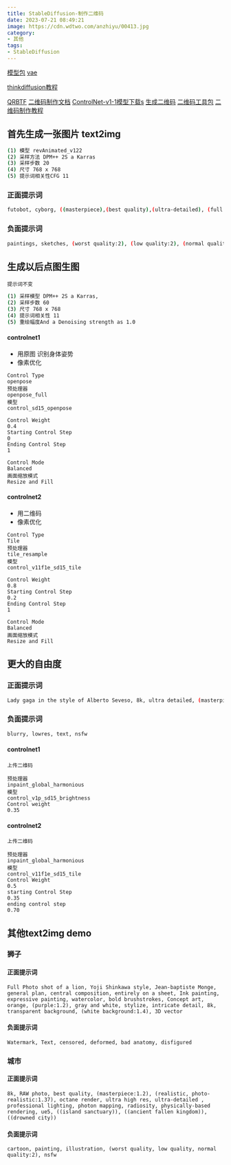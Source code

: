 ```yaml
---
title: StableDiffusion-制作二维码
date: 2023-07-21 08:49:21
image: https://cdn.wdtwo.com/anzhiyu/00413.jpg
category: 
- 其他
tags: 
- StableDiffusion
---
```


[模型包](https://civitai.com/models/7371)
[vae](https://huggingface.co/WarriorMama777/OrangeMixs/blob/main/VAEs/orangemix.vae.pt)

[thinkdiffusion教程](https://learn.thinkdiffusion.com/creating-qr-codes-with-controlnet/)

[QRBTF]([QRBTF](https://qrbtf.com/))
[二维码制作文档](https://antfu.me/posts/ai-qrcode-101)
[ControlNet-v1-1模型下载s](https://huggingface.co/lllyasviel/ControlNet-v1-1/tree/main)
[生成二维码](https://quickqr.art/)
[二维码工具包](https://qrcode.antfu.me/)
[二维码制作教程](https://learn.thinkdiffusion.com/creating-qr-codes-with-controlnet/#step-2-create-art-for-combining-with-the-qr-code)

<!--more-->

## 首先生成一张图片 text2img

```bash
(1) 模型 revAnimated_v122
(2) 采样方法 DPM++ 2S a Karras
(3) 采样步数 20
(4) 尺寸 768 x 768
(5) 提示词相关性CFG 11
```
### 正面提示词
```bash
futobot, cyborg, ((masterpiece),(best quality),(ultra-detailed), (full body:1.2), 1 female, solo, hood up, upper body, mask, 1 girl, female focus, black gloves, cloak, long sleeves
```
### 负面提示词
```bash
paintings, sketches, (worst quality:2), (low quality:2), (normal quality:2), lowres, normal quality, ((monochrome)), ((grayscale)), skin spots, acnes, skin blemishes, age spot, glans, nsfw, nipples, (((necklace))), (worst quality, low quality:1.2), watermark, username, signature, text, multiple breasts, lowres, bad anatomy, bad hands, text, error, missing fingers, extra digit, fewer digits, cropped, worst quality, low quality, normal quality, jpeg artifacts, signature, watermark, username, blurry, bad feet, single color, ((((ugly)))), (((duplicate))), ((morbid)), ((mutilated)), (((tranny))), (((trans))), (((trannsexual))), (hermaphrodite), extra fingers, mutated hands, ((poorly drawn hands)), ((poorly drawn face)), (((mutation))), (((deformed))), ((ugly)), blurry, ((bad anatomy)), (((bad proportions))), ((extra limbs)), (((disfigured))), (bad anatomy), gross proportions, (malformed limbs), ((missing arms)), (missing legs), (((extra arms))), (((extra legs))), mutated hands,(fused fingers), (too many fingers), (((long neck))), (bad body perspect:1.1)
```

## 生成以后点图生图
`提示词不变`
```bash
(1) 采样模型 DPM++ 2S a Karras,
(2) 采样步数 60
(3) 尺寸 768 x 768
(4) 提示词相关性 11
(5) 重绘幅度And a Denoising strength as 1.0
```
#### controlnet1
- 用原图 识别身体姿势
- 像素优化

```
Control Type
openpose
预处理器
openpose_full
模型
control_sd15_openpose

Control Weight
0.4
Starting Control Step
0
Ending Control Step
1

Control Mode
Balanced
画面缩放模式
Resize and Fill
```

#### controlnet2
- 用二维码
- 像素优化

```
Control Type
Tile
预处理器
tile_resample
模型
control_v11f1e_sd15_tile

Control Weight
0.8
Starting Control Step
0.2
Ending Control Step
1

Control Mode
Balanced
画面缩放模式
Resize and Fill
```

## 更大的自由度

### 正面提示词
```bash
Lady gaga in the style of Alberto Seveso, 8k, ultra detailed, (masterpiece:1.5)
```
### 负面提示词
```bash
blurry, lowres, text, nsfw
```
#### controlnet1
```
上传二维码

预处理器 
inpaint_global_harmonious
模型
control_v1p_sd15_brightness
Control weight
0.35
```
#### controlnet2
```
上传二维码

预处理器
inpaint_global_harmonious
模型
control_v11f1e_sd15_tile
Control Weight
0.5
starting Control Step
0.35
ending control step
0.70
```

## 其他text2img demo

### 狮子
#### 正面提示词
```
Full Photo shot of a lion, Yoji Shinkawa style, Jean-baptiste Monge, general plan, central composition, entirely on a sheet, Ink painting, expressive painting, watercolor, bold brushstrokes, Concept art, orange, (purple:1.2), gray and white, stylize, intricate detail, 8k, transparent background, (white background:1.4), 3D vector
```
#### 负面提示词
```
Watermark, Text, censored, deformed, bad anatomy, disfigured
```
### 城市
#### 正面提示词
```
8k, RAW photo, best quality, (masterpiece:1.2), (realistic, photo-realistic:1.37), octane render, ultra high res, ultra-detailed , professional lighting, photon mapping, radiosity, physically-based rendering, ue5, ((island sanctuary)), ((ancient fallen kingdom)), ((drowned city))
```
#### 负面提示词
```
cartoon, painting, illustration, (worst quality, low quality, normal quality:2), nsfw
```



